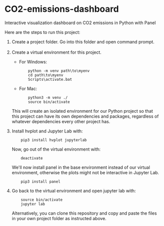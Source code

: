 # CO2-emissions-dashboard
Interactive visualization dashboard on CO2 emissions in Python with Panel <br>

<p>Here are the steps to run this project:</p>
<ol>
<li>Create a project folder. Go into this folder and open command prompt.</li><br>

<li>Create a virtual environment for this project.</li>
<ul>
  <li>For Windows:</li>
  
        python -m venv path\to\myenv
        cd path\to\myenv
        Scripts\activate.bat
  <li>For Mac:</li>
    
        python3 -m venv ./
        source bin/activate
</ul>
<p>This will create an isolated environment for our Python project so that this project can have its own dependencies and packages, regardless of whatever dependencies every other project has.</p>
<li>
Install hvplot and Jupyter Lab with:<br>

        pip3 install hvplot jupyterlab
<p>Now, go out of the virtual environment with:</p>

        deactivate
<p>We'll now install panel in the base environment instead of our virtual environment, otherwise the plots might not be interactive in Jupyter Lab.</p>

        pip3 install panel
</li>
<li><p>Go back to the virtual environment and open jupyter lab with:</p>

        source bin/activate
        jupyter lab
<p>
Alternatively, you can clone this repository and copy and paste the files in your own project folder as instructed above.</p>
</li>
</ol>
